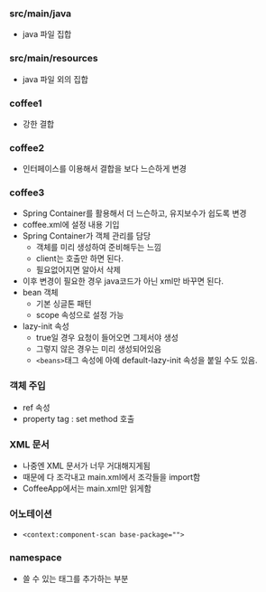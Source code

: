 ### src/main/java
- java 파일 집합
### src/main/resources
- java 파일 외의 집합

### coffee1
- 강한 결합

### coffee2
- 인터페이스를 이용해서 결합을 보다 느슨하게 변경

### coffee3
- Spring Container를 활용해서 더 느슨하고, 유지보수가 쉽도록 변경
- coffee.xml에 설정 내용 기입
- Spring Container가 객체 관리를 담당
  - 객체를 미리 생성하여 준비해두는 느낌
  - client는 호출만 하면 된다.
  - 필요없어지면 알아서 삭제
- 이후 변경이 필요한 경우 java코드가 아닌 xml만 바꾸면 된다.
- bean 객체
  - 기본 싱글톤 패턴
  - scope 속성으로 설정 가능
- lazy-init 속성
  - true일 경우 요청이 들어오면 그제서야 생성
  - 그렇지 않은 경우는 미리 생성되어있음
  - `<beans>`태그 속성에 아예 default-lazy-init 속성을 붙일 수도 있음.

### 객체 주입
- ref 속성
- property tag : set method 호출

### XML 문서
- 나중엔 XML 문서가 너무 거대해지게됨
- 때문에 다 조각내고 main.xml에서 조각들을 import함
- CoffeeApp에서는 main.xml만 읽게함

### 어노테이션
- `<context:component-scan base-package="">`

### namespace
- 쓸 수 있는 태그를 추가하는 부분